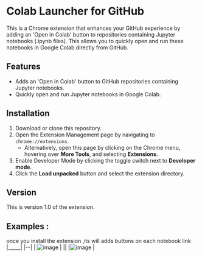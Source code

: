 # Colab Launcher for GitHub

This is a Chrome extension that enhances your GitHub experience by adding an 'Open in Colab' button to repositories containing Jupyter notebooks (.ipynb files). This allows you to quickly open and run these notebooks in Google Colab directly from GitHub.

## Features

- Adds an 'Open in Colab' button to GitHub repositories containing Jupyter notebooks.
- Quickly open and run Jupyter notebooks in Google Colab.

## Installation

1. Download or clone this repository.
2. Open the Extension Management page by navigating to `chrome://extensions`.
   - Alternatively, open this page by clicking on the Chrome menu, hovering over **More Tools**, and selecting **Extensions**.
3. Enable Developer Mode by clicking the toggle switch next to **Developer mode**.
4. Click the **Load unpacked** button and select the extension directory.

## Version

This is version 1.0 of the extension.

## Examples :
once you install the extension ,its will adds buttons on each notebook link
|_____| 
|--|
| ![image](https://github.com/seyf1elislam/Colab_Launcher_for_GitHub_ChromExtension/assets/40665383/60a95556-4710-4f61-8706-49776068ad1a) |
||
|![image](https://github.com/seyf1elislam/Colab_Launcher_for_GitHub_ChromExtension/assets/40665383/58f251d4-7271-4a01-a5a1-08dd41c5b4b8) |

